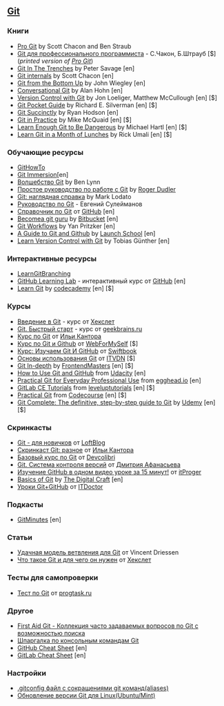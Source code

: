 ## [Git](https://git-scm.com/) 

### Книги
- [Pro Git](http://git-scm.com/book/ru/v2) by Scott Chacon and Ben Straub
- [Git для профессионального программиста](https://www.ozon.ru/context/detail/id/147725679/) - С.Чакон, Б.Штрауб [$] (_printed version of [Pro Git](http://git-scm.com/book/ru/v2)_) 
- [Git In The Trenches](http://cbx33.github.io/gitt/download.html) by Peter Savage [en]
- [Git internals](https://github.com/pluralsight/git-internals-pdf/raw/master/drafts/peepcode-git.pdf) by 
Scott Chacon [en]
- [Git from the Bottom Up](https://jwiegley.github.io/git-from-the-bottom-up/) by John Wiegley [en]
- [Conversational Git](http://blog.anvard.org/conversational-git/) by Alan Hohn [en]
- [Version Control with Git](http://shop.oreilly.com/product/0636920022862.do) by Jon Loeliger, Matthew McCullough [en] [$]
- [Git Pocket Guide](http://shop.oreilly.com/product/0636920024972.do) by Richard E. Silverman [en] [$]
- [Git Succinctly](https://www.syncfusion.com/ebooks/git) by Ryan Hodson [en]
- [Git in Practice](https://www.manning.com/books/git-in-practice) by Mike McQuaid [en] [$]
- [Learn Enough Git to Be Dangerous](https://www.learnenough.com/git-tutorial) by Michael Hartl [en] [$]
- [Learn Git in a Month of Lunches](https://www.manning.com/books/learn-git-in-a-month-of-lunches) by Rick Umali [en]
[$]

### Обучающие ресурсы
- [GitHowTo](https://githowto.com/ru)
- [Git Immersion](http://gitimmersion.com/)[en]
- [Волшебство Git](http://www-cs-students.stanford.edu/~blynn/gitmagic/intl/ru) by Ben Lynn
- [Простое руководство по работе с Git](http://rogerdudler.github.io/git-guide/index.ru.html) by [Roger Dudler](https://twitter.com/rogerdudler)
- [Git: наглядная справка](http://marklodato.github.io/visual-git-guide/index-ru.html) by Mark Lodato
- [Руководство по Git](http://proselyte.net/tutorials/git) - Евгений Сулейманов
- [Справочник по Git](https://guides.github.com/introduction/git-handbook/) от [GitHub](https://github.com/) [en]
- [Becomea git guru](https://www.atlassian.com/git/tutorials) by [Bitbucket](https://bitbucket.org/) [en]
- [Git Workflows](https://github.com/skwp/git-workflows-book) by Yan Pritzker [en]
- [A Guide to Git and Github](https://launchschool.com/books/git) by [Launch School](https://launchschool.com/) [en]
- [Learn Version Control with Git](https://www.git-tower.com/learn/git/ebook/en/command-line/introduction) by 
Tobias Günther [en]

### Интерактивные ресурсы
- [LearnGitBranching](https://learngitbranching.js.org/)
- [GitHub Learning Lab](https://lab.github.com/) - интерактивный курс от [GitHub](https://github.com/) [en]
- [Learn Git](https://www.codecademy.com/learn/learn-git#course-landing-page) by 
[codecademy](https://www.codecademy.com/) [en] [$]

### Курсы
- [Введение в Git](https://ru.hexlet.io/courses/intro_to_git) - курс от [Хекслет](https://ru.hexlet.io/)
- [Git. Быстрый старт](https://geekbrains.ru/courses/1117) - курс от [geekbrains.ru](https://geekbrains.ru)
- [Курc по Git](https://learn.javascript.ru/screencast/git#skip-add) от 
[Ильи Кантора](https://learn.javascript.ru/)
- [Курс по Git и Github](https://webformyself.com/category/premium/javascript-premium/gitpremium/) от 
[WebForMySelf](https://webformyself.com/) [$]
- [Курс: Изучаем Git И GitHub](https://swiftbook.ru/contents/git-and-github/) от [Swiftbook](https://swiftbook.ru/)
- [Основы использования Git](https://itvdn.com/ru/video/basics-using-git) от [ITVDN](https://itvdn.com/ru) [$]
- [Git In-depth](https://frontendmasters.com/courses/git-in-depth/) by
[FrontendMasters](https://frontendmasters.com/) [en] [$]
 - [How to Use Git and GitHub](https://www.udacity.com/course/how-to-use-git-and-github--ud775) from 
 [Udacity](https://www.udacity.com/) [en]
 - [Practical Git for Everyday Professional Use](https://egghead.io/courses/practical-git-for-everyday-professional-use)
 from [egghead.io](https://egghead.io/) [en]
 - [GitLab CE Tutorials](https://www.leveluptutorials.com/tutorials/gitlab-ce-tutorials) from 
 [leveluptutorials](https://www.leveluptutorials.com/) [en] [$]
 - [Practical Git](https://codecourse.com/watch/practical-git?part=263-untracking-tracked-files) from
 [Codecourse](https://codecourse.com/) [en] [$]
 - [Git Complete: The definitive, step-by-step guide to Git](https://www.udemy.com/git-complete/) by
 [Udemy](https://www.udemy.com/) [en] [$]

### Скринкасты
- [Git - для новичков](https://www.youtube.com/watch?list=PLY4rE9dstrJyTdVJpv7FibSaXB4BHPInb&v=PEKN8NtBDQ0) от 
[LoftBlog](https://loftblog.ru/)
- [Скринкаст Git: разное](https://www.youtube.com/watch?v=lHacJuru1bc&list=PLDyvV36pndZEB7kWWocU4QSn-G78LoaEE) от 
[Ильи Кантора](https://learn.javascript.ru/)
- [Базовый курс по Git](https://www.youtube.com/watch?list=PLIU76b8Cjem5B3sufBJ_KFTpKkMEvaTQR&v=en6gms6e54Q) от
[Devcolibri](https://devcolibri.com/)
- [Git. Система контроля версий](https://www.youtube.com/watch?v=mpK_MYb38zs&list=PLoonZ8wII66iUm84o7nadL-oqINzBLk5g) от
[Дмитрия Афанасьева](https://www.youtube.com/channel/UCLwG2LUXE5-o5q-8uvlV1ig)
- [Изучение GitHub в одном видео уроке за 15 минут!](https://itproger.com/course/one-lesson/6) от
[itProger](https://itproger.com/)
- [Basics of Git](https://www.youtube.com/playlist?list=PLAkMqlQoeMegAgYKT-Ij20WMaF28mXHmc) by 
[The Digital Craft](https://thedigitalcraft.com/) [en]
- [Уроки Git+GitHub](https://www.youtube.com/watch?v=JdUzxh8miQw&list=PLuY6eeDuleIOMB2R_Kky05ZfiAx2_pbAH) от 
[ITDoctor](https://www.youtube.com/c/ITDoctor)


### Подкасты
- [GitMinutes](http://www.gitminutes.com/) [en]

### Статьи
- [Удачная модель ветвления для Git](https://habr.com/ru/post/106912/) от Vincent Driessen
- [Что такое Git и для чего он нужен](https://guides.hexlet.io/ru/git-guide/) от [Хекслет](https://ru.hexlet.io/)

### Тесты для самопроверки
- [Тест по Git](https://progtask.ru/test-po-git/) от [progtask.ru](https://progtask.ru/)

### Другое
- [First Aid Git - Коллекция часто задаваемых вопросов по Git с возможностью поиска](http://firstaidgit.ru/) 
- [Шпаргалка по консольным командам Git](https://github.com/nicothin/web-development/tree/master/git)
- [GitHub Cheat Sheet](https://github.com/tiimgreen/github-cheat-sheet/blob/master/README.md) [en]
- [GitLab Cheat Sheet](https://about.gitlab.com/images/press/git-cheat-sheet.pdf) [en]

### Настройки
- [.gitconfig файл с сокращениями git команд(aliases)](https://gist.github.com/Yunique33/bd4c7e053e23fe6806088c3255e83073)
- [Обновление версии Git для Linux(Ubuntu/Mint)](https://gist.github.com/Yunique33/048ba5153dee39859216ce3b6a15b7cc)
